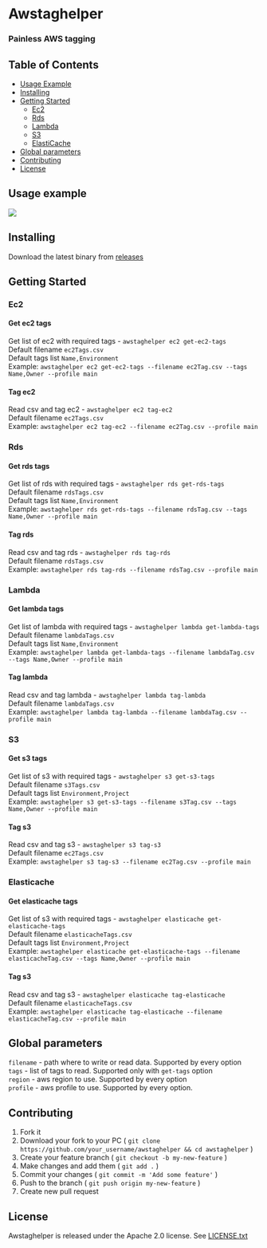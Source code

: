 # Awstaghelper

### Painless AWS tagging

## Table of Contents

* [Usage Example](#usage-example)
* [Installing](#installing)
* [Getting Started](#getting-started)
  * [Ec2](#ec2)
  * [Rds](#rds)
  * [Lambda](#lambda)
  * [S3](#s3)
  * [ElastiCache](#elasticache)
* [Global parameters](#global-parameters)
* [Contributing](#contributing)
* [License](#license)

## Usage example


![](awstaghelper.gif)

## Installing

Download the latest binary from [releases](https://github.com/mpostument/awstaghelper/releases)

## Getting Started

### Ec2

#### Get ec2 tags

Get list of ec2 with required tags - `awstaghelper ec2 get-ec2-tags`  
Default filename `ec2Tags.csv`  
Default tags list `Name,Environment`  
Example:
 `awstaghelper ec2 get-ec2-tags --filename ec2Tag.csv --tags Name,Owner --profile main`

#### Tag ec2

Read csv and tag ec2 - `awstaghelper ec2 tag-ec2`  
Default filename `ec2Tags.csv`  
Example:
 `awstaghelper ec2 tag-ec2 --filename ec2Tag.csv --profile main`  

### Rds

#### Get rds tags

Get list of rds with required tags - `awstaghelper rds get-rds-tags`  
Default filename `rdsTags.csv`  
Default tags list `Name,Environment`  
Example:
 `awstaghelper rds get-rds-tags --filename rdsTag.csv --tags Name,Owner --profile main`

#### Tag rds

Read csv and tag rds - `awstaghelper rds tag-rds`  
Default filename `rdsTags.csv`  
Example:
 `awstaghelper rds tag-rds --filename rdsTag.csv --profile main`  

### Lambda

#### Get lambda tags

Get list of lambda with required tags - `awstaghelper lambda get-lambda-tags`  
Default filename `lambdaTags.csv`  
Default tags list `Name,Environment`  
Example:
 `awstaghelper lambda get-lambda-tags --filename lambdaTag.csv --tags Name,Owner --profile main`

#### Tag lambda

Read csv and tag lambda - `awstaghelper lambda tag-lambda`  
Default filename `lambdaTags.csv`  
Example:
 `awstaghelper lambda tag-lambda --filename lambdaTag.csv --profile main`  

### S3

#### Get s3 tags

Get list of s3 with required tags - `awstaghelper s3 get-s3-tags`  
Default filename `s3Tags.csv`  
Default tags list `Environment,Project`  
Example:
 `awstaghelper s3 get-s3-tags --filename s3Tag.csv --tags Name,Owner --profile main`

#### Tag s3

Read csv and tag s3 - `awstaghelper s3 tag-s3`  
Default filename `ec2Tags.csv`  
Example:
 `awstaghelper s3 tag-s3 --filename ec2Tag.csv --profile main`  
 
### Elasticache

#### Get elasticache tags

Get list of s3 with required tags - `awstaghelper elasticache get-elasticache-tags`  
Default filename `elasticacheTags.csv`  
Default tags list `Environment,Project`  
Example:
`awstaghelper elasticache get-elasticache-tags --filename elasticacheTag.csv --tags Name,Owner --profile main`

#### Tag s3

Read csv and tag s3 - `awstaghelper elasticache tag-elasticache`  
Default filename `elasticacheTags.csv`  
Example:
`awstaghelper elasticache tag-elasticache --filename elasticacheTag.csv --profile main`  

## Global parameters

`filename` - path where to write or read data. Supported by every option  
`tags` - list of tags to read. Supported only with `get-tags` option  
`region` - aws region to use. Supported by every option  
`profile` - aws profile to use. Supported by every option.  

## Contributing

1. Fork it
2. Download your fork to your PC ( `git clone https://github.com/your_username/awstaghelper && cd awstaghelper` )
3. Create your feature branch ( `git checkout -b my-new-feature` )
4. Make changes and add them ( `git add .` )
5. Commit your changes ( `git commit -m 'Add some feature'` )
6. Push to the branch ( `git push origin my-new-feature` )
7. Create new pull request

## License

Awstaghelper is released under the Apache 2.0 license. See [LICENSE.txt](https://github.com/mpostument/awstaghelper/blob/master/LICENSE)
